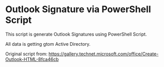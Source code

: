 # Outlook Signature via PowerShell Script

This script is generate Outlook Signatures using PowerShell Script.

All data is getting gtom Active Directory.

Original script from: https://gallery.technet.microsoft.com/office/Create-Outlook-HTML-8fca46cb